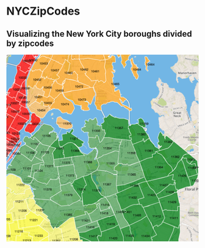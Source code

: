 # NYCZipCodes

## Visualizing the New York City boroughs divided by zipcodes

![cover](Images/cover.jpg)

